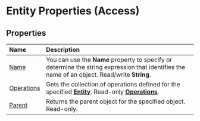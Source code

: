 
# Entity Properties (Access)

## Properties



|**Name**|**Description**|
|:-----|:-----|
|[Name](a72be228-43e2-d275-5b17-c9831f763ff7.md)|You can use the  **Name** property to specify or determine the string expression that identifies the name of an object. Read/write **String**.|
|[Operations](13113ff7-0f9d-cb50-c603-fede2aea910c.md)|Gets the collection of operations defined for the specified  **[Entity](fbce3ef6-bca4-92c6-c191-fd89ad33e888.md)**. Read-only **[Operations](2c1078b1-6d9c-9a99-80bb-c8b09fd2dc9a.md)**.|
|[Parent](afe74519-f2b7-eb78-7e5d-255fb25e9dee.md)|Returns the parent object for the specified object. Read-only.|
